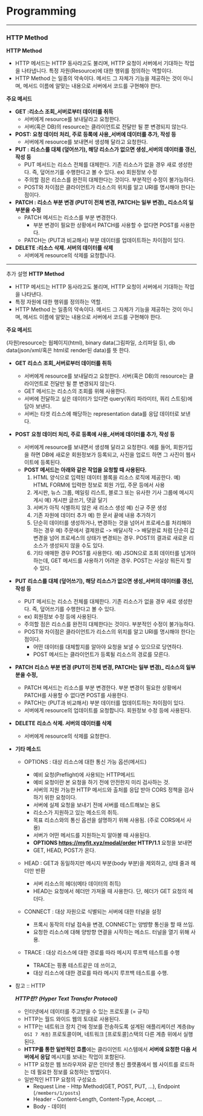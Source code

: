 
# Programming

---
### HTTP Method

**HTTP Method**

- HTTP 메서드는 HTTP 동사라고도 불리며, HTTP 요청이 서버에서 기대하는 작업을 나타냅니다. 특정 자원(Resource)에 대한 행위를 정의하는 역할이다.
- HTTP Method 는 일종의 약속이다. 메서드 그 자체가 기능을 제공하는 것이 아니며, 메서드 이름에 알맞는 내용으로 서버에서 코드를 구현해야 한다.

**주요 메서드**

- **GET :리소스 조회_서버로부터 데이터를 취득**
    - 서버에게 resource를 보내달라고 요청한다.
    - 서버(혹은 DB)의 resource는 클라이언트로 전달만 될 뿐 변경되지 않는다.
- **POST: 요청 데이터 처리, 주로 등록에 사용_서버에 데이터를 추가, 작성 등**
    - 서버에게 resource를 보내면서 생성해 달라고 요청한다.
- **PUT :  리소스를 대체 (덮어쓰기), 해당 리소스가 없으면 생성_서버의 데이터를 갱신, 작성 등**
    - PUT 메서드는 리소스 전체를 대체한다. 기존 리소스가 없을 경우 새로 생성한다.
      즉, 덮어쓰기를 수행한다고 볼 수 있다. ex) 회원정보 수정
    - 주의할 점은 리소스를 완전히 대체한다는 것이다. 부분적인 수정이 불가능하다.
    - POST와 차이점은 클라이언트가 리소스의 위치를 알고 URI를 명시해야 한다는 점이다.
- **PATCH : 리소스 부분 변경 (PUT이 전체 변경,  PATCH는 일부 변경)_ 리소스의 일부분을 수정**
    - PATCH 메서드는 리소스를 부분 변경한다.
        - 부분 변경이 필요한 상황에서 PATCH를 사용할 수 없다면 POST를 사용한다.
    - PATCH는 (PUT과 비교해서) 부분 데이터를 업데이트하는 차이점이 있다.
- **DELETE :리소스 삭제. 서버의 데이터를 삭제**
    - 서버에게 resource의 삭제를 요청합니다.

---
추가 설명
**HTTP Method**

- HTTP 메서드는 HTTP 동사라고도 불리며, HTTP 요청이 서버에서 기대하는 작업을 나타낸다.
- 특정 자원에 대한 행위를 정의하는 역할.
- HTTP Method 는 일종의 약속이다. 메서드 그 자체가 기능을 제공하는 것이 아니며, 메서드 이름에 알맞는 내용으로 서버에서 코드를 구현해야 한다.

**주요 메서드**

(자원)resource는 웝페이지(html), binary data(그림파일, 소리파일 등), db data(json/xml/혹은 html로 render된 data)를 뜻 한다.

- **GET**
  **리소스 조회_서버로부터 데이터를 취득**
  - 서버에게 resource를 보내달라고 요청한다.
    서버(혹은 DB)의 resource는 클라이언트로 전달만 될 뿐 변경되지 않는다.
  - GET 메서드는 리소스의 조회를 위해 사용한다.
  - 서버에 전달하고 싶은 데이터가 있다면 query(쿼리 파라미터, 쿼리 스트링)에 담아 보낸다.
  - 서버는 타겟 리소스에 해당하는 representation data를 응답 데이터로 보낸다.
  

- **POST**
  **요청 데이터 처리, 주로 등록에 사용_서버에 데이터를 추가, 작성 등**
  - 서버에게 resource를 보내면서 생성해 달라고 요청한다.
    예를 들어, 회원가입을 하면 DB에 새로운 회원정보가 등록되고, 사진을 업로드 하면 그 사진이 웹사이트에 등록된다.
  - **POST 메서드는 아래와 같은 작업을 요청할 때 사용된다.**
    1. HTML 양식으로 입력된 데이터 블록을 리소스 로직에 제공한다.
       예) HTML FORM에 입력한 정보로 회원 가입, 주문 등에서 사용
    2. 게시판, 뉴스 그룹, 메일링 리스트, 블로그 또는 유사한 기사 그룹에 메시지 게시
       예) 게시판 글쓰기, 댓글 달기
    3. 서버가 아직 식별하지 않은 새 리소스 생성
       예) 신규 주문 생성
    4. 기존 자원에 데이터 추가
       예) 한 문서 끝에 내용 추가하기
    5. 단순히 데이터를 생성하거나, 변경하는 것을 넘어서 프로세스를 처리해야 하는 경우
       예) 주문에서 결제완료 -> 배달시작 -> 배달완료 처럼 단순히 값 변경을 넘어 프로세스의 상태가 변경되는 경우. POST의 결과로 새로운 리소스가 생성되지 않을 수도 있다.
    6. 기타
       애매한 경우 POST를 사용한다.
       예) JSON으로 조회 데이터를 넘겨야 하는데, GET 메서드를 사용하기 어려운 경우. POST는 사실상 뭐든지 할 수 있다.


- **PUT**
  **리소스를 대체 (덮어쓰기), 해당 리소스가 없으면 생성_서버의 데이터를 갱신, 작성 등**
  - PUT 메서드는 리소스 전체를 대체한다. 기존 리소스가 없을 경우 새로 생성한다. 즉, 덮어쓰기를 수행한다고 볼 수 있다.
  - ex) 회원정보 수정 등에 사용된다.
  - 주의할 점은 리소스를 완전히 대체한다는 것이다. 부분적인 수정이 불가능하다.
  - POST와 차이점은 클라이언트가 리소스의 위치를 알고 URI를 명시해야 한다는 점이다.
    - 어떤 데이터를 대체할지를 알아야 요청을 보낼 수 있으므로 당연하다.
    - POST 메서드는 클라이언트가 등록될 리소스의 경로를 모른다.
    

- **PATCH**
  **리소스 부분 변경 (PUT이 전체 변경,  PATCH는 일부 변경)_ 리소스의 일부분을 수정,**
  - PATCH 메서드는 리소스를 부분 변경한다. 부분 변경이 필요한 상황에서 PATCH를 사용할 수 없다면 POST를 사용한다.
  - PATCH는 (PUT과 비교해서) 부분 데이터를 업데이트하는 차이점이 있다.
  - 서버에게 resource의 업데이트를 요청합니다. 회원정보 수정 등에 사용된다.
  
- **DELETE**
  **리소스 삭제. 서버의 데이터를 삭제**
  - 서버에게 resource의 삭제를 요청한다.
- **기타 메소드**
  - OPTIONS : 대상 리소스에 대한 통신 가능 옵션(메서드)
    - 예비 요청(Preflight)에 사용되는 HTTP메서드
    - 예비 요청이란 본 요청을 하기 전에 안전한지 미리 검사하는 것.
    - 서버의 지원 가능한 HTTP 메서드와 출처를 응답 받아 CORS 정책을 검사하기 위한 요청이다.
    - 서버에 실제 요청을 보내기 전에 서버를 테스트해보는 용도
    - 리소스가 지원하고 있는 메소드의 취득.
    - 목표 리소스와의 통신 옵션을 설명하기 위해 사용됨. (주로 CORS에서 사용)
    - 서버가 어떤 메서드를 지원하는지 알아볼 때 사용된다.
    - **OPTIONS https://myfit.xyz/modal/order HTTP/1.1** 요청을 보내면
    - GET, HEAD, POST가 온다.

  - HEAD : GET과 동일하지만 메시지 부분(body 부분)을 제외하고, 상태 줄과 헤더만 반환
    - 서버 리소스의 헤더(메타 데이터의 취득)
    - HEAD는 요청에서 헤더만 가져올 때 사용한다. 단, 헤더가 GET 요청의 헤더다.
  
  - CONNECT : 대상 자원으로 식별되는 서버에 대한 터널을 설정
    - 프록시 동작의 터널 접속을 변경, CONNECT는 양뱡향 통신을 할 때 쓰임.
    - 요청한 리소스에 대해 양방향 연결을 시작하는 메소드. 터널을 열기 위해 사용.

  - TRACE : 대상 리소스에 대한 경로를 따라 메시지 루프백 테스트를 수행
    - TRACE는 핑퐁 테스트같은 데 쓰이고,
    - 대상 리소스에 대한 경로를 따라 메시지 루프백 테스트를 수행.


- 참고 :: HTTP

  ***HTTP란? (Hyper Text Transfer Protocol)***
  - 인터넷에서 데이터를 주고받을 수 있는 프로토콜 (= 규칙)
  - HTTP는 월드 와이드 웹의 토대로 사용된다.
  - HTTP는 네트워크 장치 간에 정보를 전송하도록 설계된 애플리케이션 계층(by `OSI 7 계층`) 프로토콜이며, 네트워크 [프로토콜]스택의 다른 계층 위에서 실행된다.
  - **HTTP를 통한 일반적인 흐름**에는 클라이언트 시스템에서 **서버에 요청한 다음 서버에서 응답** 메시지를 보내는 작업이 포함된다.
  - HTTP 요청은 웹 브라우저와 같은 인터넷 통신 플랫폼에서 웹 사이트를 로드하는 데 필요한 정보를 요청하는 방법이다.
  - 일반적인 HTTP 요청의 구성요소
    - Request Line - Http Method(GET, POST, PUT, …), Endpoint (`/members/1/posts`)
    - Header - Content-Length, Content-Type, Accept, …
    - Body - 데이터
    
